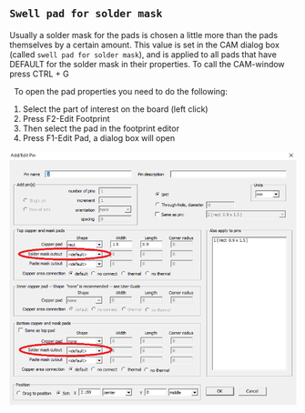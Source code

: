 ## `Swell pad for solder mask`

Usually a solder mask for the pads is chosen a little more than the pads themselves by a certain amount. This value is set in the CAM dialog box (called `swell pad for solder mask`), and is applied to all pads that have DEFAULT for the solder mask in their properties. To call the CAM-window press CTRL + G

  To open the pad properties you need to do the following:

1) Select the part of interest on the board (left click)
2) Press F2-Edit Footprint
3) Then select the pad in the footprint editor
4) Press F1-Edit Pad, a dialog box will open

![Dialog Edit Pin](pictures/sm_def.png)
